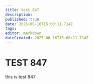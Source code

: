 ```yaml
---
title: test 847
description: 
published: true
date: 2025-06-16T15:00:11.714Z
tags: 
editor: markdown
dateCreated: 2025-06-16T15:00:11.714Z
---
```


# TEST 847
this is test 847
